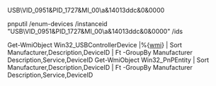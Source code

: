 USB\VID_0951&PID_1727&MI_00\a&14013ddc&0&0000

pnputil /enum-devices /instanceid "USB\VID_0951&PID_1727&MI_00\a&14013ddc&0&0000" /ids





Get-WmiObject Win32_USBControllerDevice |%{[wmi]($_.Dependent)} | Sort Manufacturer,Description,DeviceID | Ft -GroupBy Manufacturer Description,Service,DeviceID
Get-WmiObject Win32_PnPEntity | Sort Manufacturer,Description,DeviceID | Ft -GroupBy Manufacturer Description,Service,DeviceID